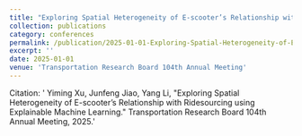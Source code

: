 ```yaml
---
title: "Exploring Spatial Heterogeneity of E-scooter’s Relationship with Ridesourcing using Explainable Machine Learning"
collection: publications
category: conferences
permalink: /publication/2025-01-01-Exploring-Spatial-Heterogeneity-of-E-scooters-Relationship-with-Ridesourcing-using-Explainable-Machine-Learning
excerpt: ''
date: 2025-01-01
venue: 'Transportation Research Board 104th Annual Meeting'
---
```

Citation: ' Yiming Xu,  Junfeng Jiao,  Yang Li, &quot;Exploring Spatial Heterogeneity of E-scooter’s Relationship with Ridesourcing using Explainable Machine Learning.&quot; Transportation Research Board 104th Annual Meeting, 2025.'
